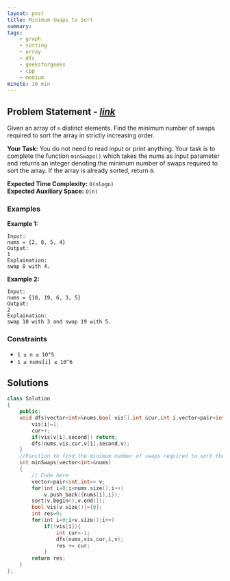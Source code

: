 ```yaml
---
layout: post
title: Minimum Swaps to Sort                   
summary:
tags:
    - graph
    - sorting
    - array
    - dfs
    - geeksforgeeks
    - cpp
    - medium
minute: 10 min
---
```


## Problem Statement - [*link*](https://practice.geeksforgeeks.org/problems/minimum-swaps/0/?track=DSASP-Graph&batchId=154)  

Given an array of `n` distinct elements. Find the minimum number of swaps required to sort the array in strictly increasing order. 

**Your Task:** 
You do not need to read input or print anything. Your task is to complete the function `minSwaps()` which takes the nums as input parameter and returns an integer denoting the minimum number of swaps required to sort the array. If the array is already sorted, return `0`. 




**Expected Time Complexity:** `O(nlogn)`           
**Expected Auxiliary Space:** `O(n)`


### Examples

**Example 1:**   
```
Input:
nums = {2, 8, 5, 4}
Output:
1
Explaination:
swap 8 with 4.
```

**Example 2:**   
```
Input:
nums = {10, 19, 6, 3, 5}
Output:
2
Explaination:
swap 10 with 3 and swap 19 with 5.
```

### Constraints

+ `1 ≤ n ≤ 10^5`
+ `1 ≤ nums[i] ≤ 10^6`

## Solutions

```cpp
class Solution
{
    public:
    void dfs(vector<int>&nums,bool vis[],int &cur,int i,vector<pair<int,int>>&v){
        vis[i]=1;
        cur++;
        if(vis[v[i].second]) return;
        dfs(nums,vis,cur,v[i].second,v);
    }
    //Function to find the minimum number of swaps required to sort the array. 
	int minSwaps(vector<int>&nums)
	{
	    // Code here
	    vector<pair<int,int>> v;
	    for(int i=0;i<nums.size();i++)
	        v.push_back({nums[i],i});
	    sort(v.begin(),v.end());
	    bool vis[v.size()]={0};
	    int res=0;
	    for(int i=0;i<v.size();i++)
	        if(!vis[i]){
	            int cur=-1;
	            dfs(nums,vis,cur,i,v);
	            res += cur;
	        }
	    return res;
	}
};
```

